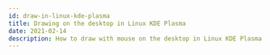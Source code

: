 ```yaml
---
id: draw-in-linux-kde-plasma
title: Drawing on the desktop in Linux KDE Plasma
date: 2021-02-14
description: How to draw with mouse on the desktop in Linux KDE Plasma
---
```


